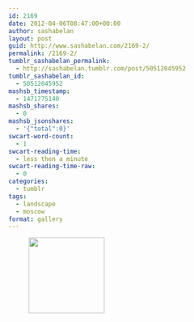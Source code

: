```yaml
---
id: 2169
date: 2012-04-06T08:47:00+00:00
author: sashabelan
layout: post
guid: http://www.sashabelan.com/2169-2/
permalink: /2169-2/
tumblr_sashabelan_permalink:
  - http://sashabelan.tumblr.com/post/50512045952
tumblr_sashabelan_id:
  - 50512045952
mashsb_timestamp:
  - 1471775140
mashsb_shares:
  - 0
mashsb_jsonshares:
  - '{"total":0}'
swcart-word-count:
  - 1
swcart-reading-time:
  - less then a minute
swcart-reading-time-raw:
  - 0
categories:
  - tumblr
tags:
  - landscape
  - moscow
format: gallery
---
```

<div id='gallery-173' class='gallery galleryid-2169 gallery-columns-3 gallery-size-thumbnail'>
  <figure class='gallery-item'> 
  
  <div class='gallery-icon landscape'>
    <a href='http://www.sashabelan.ru/2169-2/attachment/2170/'><img width="150" height="150" src="http://www.sashabelan.ru/wp-content/uploads/2012/04/tumblr_mmutjhPslA1qarj97o1_1280-150x150.jpg" class="attachment-thumbnail size-thumbnail" alt="" /></a>
  </div></figure>
</div>